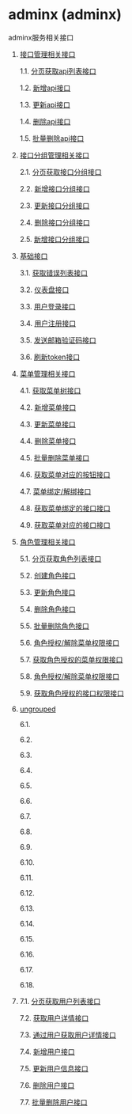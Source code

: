 # adminx  (adminx)

adminx服务相关接口

1. [接口管理相关接口](./apis-api.md)

    1.1. [分页获取api列表接口](./apis-api.md#1-分页获取api列表接口)

    1.2. [新增api接口](./apis-api.md#2-新增api接口)

    1.3. [更新api接口](./apis-api.md#3-更新api接口)

    1.4. [删除api接口](./apis-api.md#4-删除api接口)

    1.5. [批量删除api接口](./apis-api.md#5-批量删除api接口)

2. [接口分组管理相关接口](./apis-api-group.md)

    2.1. [分页获取接口分组接口](./apis-api-group.md#1-分页获取接口分组接口)

    2.2. [新增接口分组接口](./apis-api-group.md#2-新增接口分组接口)

    2.3. [更新接口分组接口](./apis-api-group.md#3-更新接口分组接口)

    2.4. [删除接口分组接口](./apis-api-group.md#4-删除接口分组接口)

    2.5. [新增接口分组接口](./apis-api-group.md#5-新增接口分组接口)

3. [基础接口](./apis-basic.md)

    3.1. [获取错误列表接口](./apis-basic.md#1-获取错误列表接口)

    3.2. [仪表盘接口](./apis-basic.md#2-仪表盘接口)

    3.3. [用户登录接口](./apis-basic.md#3-用户登录接口)

    3.4. [用户注册接口](./apis-basic.md#4-用户注册接口)

    3.5. [发送邮箱验证码接口](./apis-basic.md#5-发送邮箱验证码接口)

    3.6. [刷新token接口](./apis-basic.md#6-刷新token接口)

4. [菜单管理相关接口](./apis-menu.md)

    4.1. [获取菜单树接口](./apis-menu.md#1-获取菜单树接口)

    4.2. [新增菜单接口](./apis-menu.md#2-新增菜单接口)

    4.3. [更新菜单接口](./apis-menu.md#3-更新菜单接口)

    4.4. [删除菜单接口](./apis-menu.md#4-删除菜单接口)

    4.5. [批量删除菜单接口](./apis-menu.md#5-批量删除菜单接口)

    4.6. [获取菜单对应的按钮接口](./apis-menu.md#6-获取菜单对应的按钮接口)

    4.7. [菜单绑定/解绑接口](./apis-menu.md#7-菜单绑定/解绑接口)

    4.8. [获取菜单绑定的接口接口](./apis-menu.md#8-获取菜单绑定的接口接口)

    4.9. [获取菜单对应的接口接口](./apis-menu.md#9-获取菜单对应的接口接口)

5. [角色管理相关接口](./apis-role.md)

    5.1. [分页获取角色列表接口](./apis-role.md#1-分页获取角色列表接口)

    5.2. [创建角色接口](./apis-role.md#2-创建角色接口)

    5.3. [更新角色接口](./apis-role.md#3-更新角色接口)

    5.4. [删除角色接口](./apis-role.md#4-删除角色接口)

    5.5. [批量删除角色接口](./apis-role.md#5-批量删除角色接口)

    5.6. [角色授权/解除菜单权限接口](./apis-role.md#6-角色授权/解除菜单权限接口)

    5.7. [获取角色授权的菜单权限接口](./apis-role.md#7-获取角色授权的菜单权限接口)

    5.8. [角色授权/解除菜单权限接口](./apis-role.md#8-角色授权/解除菜单权限接口)

    5.9. [获取角色授权的接口权限接口](./apis-role.md#9-获取角色授权的接口权限接口)

6. [ungrouped](./apis-ungrouped.md)

    6.1. [](./apis-ungrouped.md#1-)

    6.2. [](./apis-ungrouped.md#2-)

    6.3. [](./apis-ungrouped.md#3-)

    6.4. [](./apis-ungrouped.md#4-)

    6.5. [](./apis-ungrouped.md#5-)

    6.6. [](./apis-ungrouped.md#6-)

    6.7. [](./apis-ungrouped.md#7-)

    6.8. [](./apis-ungrouped.md#8-)

    6.9. [](./apis-ungrouped.md#9-)

    6.10. [](./apis-ungrouped.md#10-)

    6.11. [](./apis-ungrouped.md#11-)

    6.12. [](./apis-ungrouped.md#12-)

    6.13. [](./apis-ungrouped.md#13-)

    6.14. [](./apis-ungrouped.md#14-)

    6.15. [](./apis-ungrouped.md#15-)

    6.16. [](./apis-ungrouped.md#16-)

    6.17. [](./apis-ungrouped.md#17-)

    6.18. [](./apis-ungrouped.md#18-)

7. [](./apis-user.md)

    7.1. [分页获取用户列表接口](./apis-user.md#1-分页获取用户列表接口)

    7.2. [获取用户详情接口](./apis-user.md#2-获取用户详情接口)

    7.3. [通过用户获取用户详情接口](./apis-user.md#3-通过用户获取用户详情接口)

    7.4. [新增用户接口](./apis-user.md#4-新增用户接口)

    7.5. [更新用户信息接口](./apis-user.md#5-更新用户信息接口)

    7.6. [删除用户接口](./apis-user.md#6-删除用户接口)

    7.7. [批量删除用户接口](./apis-user.md#7-批量删除用户接口)
